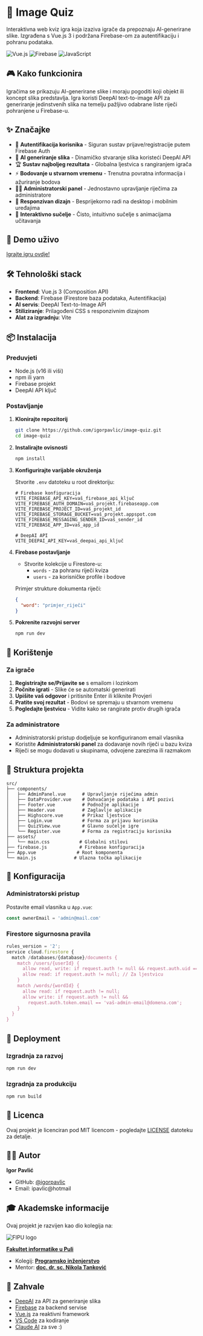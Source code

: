 # 🧠 Image Quiz

Interaktivna web kviz igra koja izaziva igrače da prepoznaju AI-generirane slike. Izgrađena s Vue.js 3 i podržana Firebase-om za autentifikaciju i pohranu podataka.

![Vue.js](https://img.shields.io/badge/Vue.js-3.x-4FC08D?style=flat&logo=vue.js&logoColor=white)
![Firebase](https://img.shields.io/badge/Firebase-9.x-FFCA28?style=flat&logo=firebase&logoColor=black)
![JavaScript](https://img.shields.io/badge/JavaScript-ES6+-F7DF1E?style=flat&logo=javascript&logoColor=black)

## 🎮 Kako funkcionira

Igračima se prikazuju AI-generirane slike i moraju pogoditi koji objekt ili koncept slika predstavlja. Igra koristi DeepAI text-to-image API za generiranje jedinstvenih slika na temelju pažljivo odabrane liste riječi pohranjene u Firebase-u.

## ✨ Značajke

- 🔐 **Autentifikacija korisnika** - Siguran sustav prijave/registracije putem Firebase Auth
- 🎨 **AI generiranje slika** - Dinamičko stvaranje slika koristeći DeepAI API
- 🏆 **Sustav najboljeg rezultata** - Globalna ljestvica s rangiranjem igrača
- ⚡ **Bodovanje u stvarnom vremenu** - Trenutna povratna informacija i ažuriranje bodova
- 👨‍💼 **Administratorski panel** - Jednostavno upravljanje riječima za administratore
- 📱 **Responzivan dizajn** - Besprijekorno radi na desktop i mobilnim uređajima
- 🎯 **Interaktivno sučelje** - Čisto, intuitivno sučelje s animacijama učitavanja

## 🚀 Demo uživo

[Igrajte igru ovdje!](#) <!-- Dodajte svoj URL za deployment -->

## 🛠️ Tehnološki stack

- **Frontend**: Vue.js 3 (Composition API)
- **Backend**: Firebase (Firestore baza podataka, Autentifikacija)
- **AI servis**: DeepAI Text-to-Image API
- **Stiliziranje**: Prilagođeni CSS s responzivnim dizajnom
- **Alat za izgradnju**: Vite

## 📦 Instalacija

### Preduvjeti

- Node.js (v16 ili viši)
- npm ili yarn
- Firebase projekt
- DeepAI API ključ

### Postavljanje

1. **Klonirajte repozitorij**
   ```bash
   git clone https://github.com/igorpavlic/image-quiz.git
   cd image-quiz
   ```

2. **Instalirajte ovisnosti**
   ```bash
   npm install
   ```

3. **Konfigurirajte varijable okruženja**
   
   Stvorite `.env` datoteku u root direktoriju:
   ```env
   # Firebase konfiguracija
   VITE_FIREBASE_API_KEY=vaš_firebase_api_ključ
   VITE_FIREBASE_AUTH_DOMAIN=vaš_projekt.firebaseapp.com
   VITE_FIREBASE_PROJECT_ID=vaš_projekt_id
   VITE_FIREBASE_STORAGE_BUCKET=vaš_projekt.appspot.com
   VITE_FIREBASE_MESSAGING_SENDER_ID=vaš_sender_id
   VITE_FIREBASE_APP_ID=vaš_app_id

   # DeepAI API
   VITE_DEEPAI_API_KEY=vaš_deepai_api_ključ
   ```

4. **Firebase postavljanje**
   - Stvorite kolekcije u Firestore-u:
     - `words` - za pohranu riječi kviza
     - `users` - za korisničke profile i bodove
   
   Primjer strukture dokumenta riječi:
   ```json
   {
     "word": "primjer_riječi"
   }
   ```

5. **Pokrenite razvojni server**
   ```bash
   npm run dev
   ```

## 🎯 Korištenje

### Za igrače
1. **Registrirajte se/Prijavite se** s emailom i lozinkom
2. **Počnite igrati** - Slike će se automatski generirati
3. **Upišite vaš odgovor** i pritisnite Enter ili kliknite Provjeri
4. **Pratite svoj rezultat** - Bodovi se spremaju u stvarnom vremenu
5. **Pogledajte ljestvicu** - Vidite kako se rangirate protiv drugih igrača

### Za administratore
- Administratorski pristup dodjeljuje se konfiguriranom email vlasnika
- Koristite **Administratorski panel** za dodavanje novih riječi u bazu kviza
- Riječi se mogu dodavati u skupinama, odvojene zarezima ili razmakom

## 📁 Struktura projekta

```
src/
├── components/
│   ├── AdminPanel.vue      # Upravljanje riječima admin
│   ├── DataProvider.vue    # Dohvaćanje podataka i API pozivi
│   ├── Footer.vue          # Podnožje aplikacije
│   ├── Header.vue          # Zaglavlje aplikacije
│   ├── Highscore.vue       # Prikaz ljestvice
│   ├── Login.vue           # Forma za prijavu korisnika
│   ├── QuizView.vue        # Glavno sučelje igre
│   └── Register.vue        # Forma za registraciju korisnika
├── assets/
│   └── main.css           # Globalni stilovi
├── firebase.js            # Firebase konfiguracija
├── App.vue               # Root komponenta
└── main.js              # Ulazna točka aplikacije
```

## 🔧 Konfiguracija

### Administratorski pristup
Postavite email vlasnika u `App.vue`:
```javascript
const ownerEmail = 'admin@mail.com'
```

### Firestore sigurnosna pravila
```javascript
rules_version = '2';
service cloud.firestore {
  match /databases/{database}/documents {
    match /users/{userId} {
      allow read, write: if request.auth != null && request.auth.uid == userId;
      allow read: if request.auth != null; // Za ljestvicu
    }
    match /words/{wordId} {
      allow read: if request.auth != null;
      allow write: if request.auth != null && 
        request.auth.token.email == 'vaš-admin-email@domena.com';
    }
  }
}
```

## 🚀 Deployment

### Izgradnja za razvoj
```bash
npm run dev
```

### Izgradnja za produkciju
```bash
npm run build
```

## 📝 Licenca

Ovaj projekt je licenciran pod MIT licencom - pogledajte [LICENSE](LICENSE) datoteku za detalje.

## 👨‍💻 Autor

**Igor Pavlić**
- GitHub: [@igorpavlic](https://github.com/igorpavlic)
- Email: ipavlic@hotmail

## 🎓 Akademske informacije

Ovaj projekt je razvijen kao dio kolegija na:

![FIPU logo](https://fipu.unipu.hr/_pub/themes_static/unipu2020/fipu/icons/fipu_hr.png)

**[Fakultet informatike u Puli](https://fipu.unipu.hr/)**
- Kolegij: **[Programsko inženjerstvo](https://ntankovic.unipu.hr/pi)**
- Mentor: **[doc. dr. sc. Nikola Tanković](https://ntankovic.unipu.hr)**

## 🙏 Zahvale

- [DeepAI](https://deepai.org/) za API za generiranje slika
- [Firebase](https://firebase.google.com/) za backend servise
- [Vue.js](https://vuejs.org/) za reaktivni framework
- [VS Code](https://code.visualstudio.com/) za kodiranje
- [Claude AI](https://claude.ai/) za sve :)
